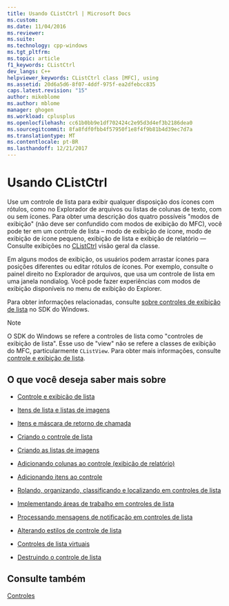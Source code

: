 ```yaml
---
title: Usando CListCtrl | Microsoft Docs
ms.custom: 
ms.date: 11/04/2016
ms.reviewer: 
ms.suite: 
ms.technology: cpp-windows
ms.tgt_pltfrm: 
ms.topic: article
f1_keywords: CListCtrl
dev_langs: C++
helpviewer_keywords: CListCtrl class [MFC], using
ms.assetid: 20d6a5d6-8f07-4ddf-975f-ea2dfebcc835
caps.latest.revision: "15"
author: mikeblome
ms.author: mblome
manager: ghogen
ms.workload: cplusplus
ms.openlocfilehash: cc61b0bb9e1df702424c2e95d3d4ef3b2186dea0
ms.sourcegitcommit: 8fa8fdf0fbb4f57950f1e8f4f9b81b4d39ec7d7a
ms.translationtype: MT
ms.contentlocale: pt-BR
ms.lasthandoff: 12/21/2017
---
```

# <a name="using-clistctrl"></a>Usando CListCtrl
Use um controle de lista para exibir qualquer disposição dos ícones com rótulos, como no Explorador de arquivos ou listas de colunas de texto, com ou sem ícones. Para obter uma descrição dos quatro possíveis "modos de exibição" (não deve ser confundido com modos de exibição do MFC), você pode ter em um controle de lista – modo de exibição de ícone, modo de exibição de ícone pequeno, exibição de lista e exibição de relatório — Consulte exibições no [CListCtrl](../mfc/reference/clistctrl-class.md) visão geral da classe.  
  
 Em alguns modos de exibição, os usuários podem arrastar ícones para posições diferentes ou editar rótulos de ícones. Por exemplo, consulte o painel direito no Explorador de arquivos, que usa um controle de lista em uma janela nondialog. Você pode fazer experiências com modos de exibição disponíveis no menu de exibição do Explorer.  
  
 Para obter informações relacionadas, consulte [sobre controles de exibição de lista](http://msdn.microsoft.com/library/windows/desktop/bb774735) no SDK do Windows.  
  
> [!NOTE]
>  O SDK do Windows se refere a controles de lista como "controles de exibição de lista". Esse uso de "view" não se refere a classes de exibição do MFC, particularmente `CListView`. Para obter mais informações, consulte [controle e exibição de lista](../mfc/list-control-and-list-view.md).  
  
## <a name="what-do-you-want-to-know-more-about"></a>O que você deseja saber mais sobre  
  
-   [Controle e exibição de lista](../mfc/list-control-and-list-view.md)  
  
-   [Itens de lista e listas de imagens](../mfc/list-items-and-image-lists.md)  
  
-   [Itens e máscara de retorno de chamada](../mfc/callback-items-and-the-callback-mask.md)  
  
-   [Criando o controle de lista](../mfc/creating-the-list-control.md)  
  
-   [Criando as listas de imagens](../mfc/creating-the-image-lists.md)  
  
-   [Adicionando colunas ao controle (exibição de relatório)](../mfc/adding-columns-to-the-control-report-view.md)  
  
-   [Adicionando itens ao controle](../mfc/adding-items-to-the-control.md)  
  
-   [Rolando, organizando, classificando e localizando em controles de lista](../mfc/scrolling-arranging-sorting-and-finding-in-list-controls.md)  
  
-   [Implementando áreas de trabalho em controles de lista](../mfc/implementing-working-areas-in-list-controls.md)  
  
-   [Processando mensagens de notificação em controles de lista](../mfc/processing-notification-messages-in-list-controls.md)  
  
-   [Alterando estilos de controle de lista](../mfc/changing-list-control-styles.md)  
  
-   [Controles de lista virtuais](../mfc/virtual-list-controls.md)  
  
-   [Destruindo o controle de lista](../mfc/destroying-the-list-control.md)  
  
## <a name="see-also"></a>Consulte também  
 [Controles](../mfc/controls-mfc.md)

